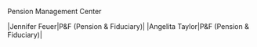 Pension Management Center

|Jennifer Feuer|P&F (Pension & Fiduciary)|
|Angelita Taylor|P&F (Pension & Fiduciary)|
